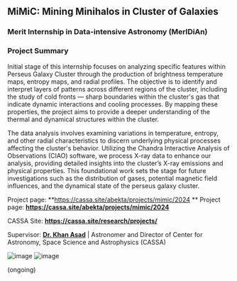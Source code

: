 ## MiMiC: Mining Minihalos in Cluster of Galaxies

### Merit Internship in Data-intensive Astronomy (MerIDiAn)

### Project Summary
Initial stage of this internship focuses on analyzing specific features within Perseus Galaxy Cluster through the production of brightness temperature maps, entropy maps, and radial profiles. The objective is to identify and interpret layers of patterns across different regions of the cluster, including the study of cold fronts — sharp boundaries within the cluster's gas that indicate dynamic interactions and cooling processes. By mapping these properties, the project aims to provide a deeper understanding of the thermal and dynamical structures within the cluster. 

The data analysis involves examining variations in temperature, entropy, and other radial characteristics to discern underlying physical processes affecting the cluster's behavior. Utilizing the Chandra Interactive Analysis of Observations (CIAO) software, we process X-ray data to enhance our analysis, providing detailed insights into the cluster’s X-ray emissions and physical properties. This foundational work sets the stage for future investigations such as the distribution of gases, potential magnetic field influences, and the dynamical state of the perseus galaxy cluster.

Project page: **https://cassa.site/abekta/projects/mimic/2024 **
Project page: **https://cassa.site/abekta/projects/mimic/2024**

CASSA Site: **https://cassa.site/research/projects/**

Supervisor: [**Dr. Khan Asad**](https://coalab.space/people/asad/) | Astronomer and Director of Center for Astronomy, Space Science and Astrophysics (CASSA)

![image](https://github.com/user-attachments/assets/14c191e4-6714-4bd3-92b1-432004a8dd66)
![image](https://github.com/user-attachments/assets/8c598acb-d245-40ff-bcea-1e24d7a02e89)

(ongoing)
